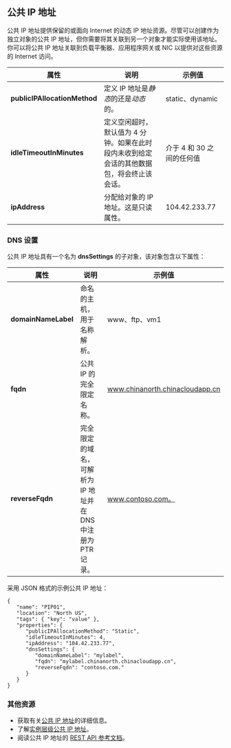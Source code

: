 ## <a name="Public-IP-address"></a> 公共 IP 地址

公共 IP 地址提供保留的或面向 Internet 的动态 IP 地址资源。尽管可以创建作为独立对象的公共 IP 地址，但你需要将其关联到另一个对象才能实际使用该地址。你可以将公共 IP 地址关联到负载平衡器、应用程序网关或 NIC 以提供对这些资源的 Internet 访问。

|属性|说明|示例值|
|---|---|---|
|**publicIPAllocationMethod**|定义 IP 地址是*静态*的还是*动态*的。|static、dynamic|
|**idleTimeoutInMinutes**|定义空闲超时，默认值为 4 分钟。如果在此时段内未收到给定会话的其他数据包，将会终止该会话。|介于 4 和 30 之间的任何值|
|**ipAddress**|分配给对象的 IP 地址。这是只读属性。|104\.42.233.77|

### <a name="DNS-settings"></a> DNS 设置

公共 IP 地址具有一个名为 **dnsSettings** 的子对象，该对象包含以下属性：

|属性|说明|示例值|
|---|---|---|
|**domainNameLabel**|命名的主机，用于名称解析。|www、ftp、vm1|
|**fqdn**|公共 IP 的完全限定名称。|www.chinanorth.chinacloudapp.cn|
|**reverseFqdn**|完全限定的域名，可解析为 IP 地址并在 DNS 中注册为 PTR 记录。|www.contoso.com。|

采用 JSON 格式的示例公共 IP 地址：

	{
	   "name": "PIP01",
	   "location": "North US",
	   "tags": { "key": "value" },
	   "properties": {
	      "publicIPAllocationMethod": "Static",
	      "idleTimeoutInMinutes": 4,
		  "ipAddress": "104.42.233.77",
	      "dnsSettings": {
	         "domainNameLabel": "mylabel",
			 "fqdn": "mylabel.chinanorth.chinacloudapp.cn",
	         "reverseFqdn": "contoso.com."
	      }
	   }
	} 

### 其他资源

- 获取有关[公共 IP 地址](/documentation/articles/virtual-networks-reserved-public-ip/)的详细信息。
- 了解[实例层级公共 IP 地址](/documentation/articles/virtual-networks-instance-level-public-ip/)。
- 阅读公共 IP 地址的 [REST API 参考文档](https://msdn.microsoft.com/zh-cn/library/azure/mt163638.aspx)。

<!---HONumber=82-->